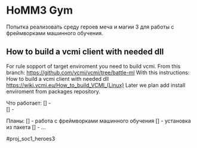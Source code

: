 # HoMM3 Gym 
Попытка реализовать среду героев меча и магии 3 для работы с фреймворками машинного обучения.

## How to build a vcmi client with needed dll
For rule sopport of target enviroment you need to build vcmi.
From this branch: https://github.com/vcmi/vcmi/tree/battle-ml
With this instructions: How to build a vcmi client with needed dll https://wiki.vcmi.eu/How_to_build_VCMI_(Linux)
Later we plan add install enviroment from packages repository.

Что работает:
[] -  
[] - 

Планы:
[] - работа с фреймворками машинного обучения
[] - установка из пакета
[] - ...


#proj_soc1_heroes3
